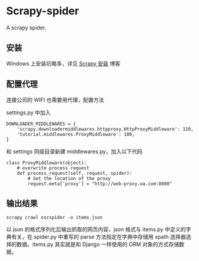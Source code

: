 # Scrapy-spider
A scrapy spider.

## 安装

Windows 上安装坑略多，详见 [Scrapy 安装](https://my.oschina.net/lvyi/blog/779541) 博客

## 配置代理

连接公司的 WIFI 也需要用代理，配置方法

settings.py 中加入

```
DOWNLOADER_MIDDLEWARES = {
    'scrapy.downloadermiddlewares.httpproxy.HttpProxyMiddleware': 110,
    'tutorial.middlewares.ProxyMiddleware': 100,
}
```

和 settings 同级目录新建 middlewares.py，加入以下代码

```
class ProxyMiddleware(object):
    # overwrite process request
    def process_request(self, request, spider):
        # Set the location of the proxy
        request.meta['proxy'] = "http://web-proxy.oa.com:8080"
```

## 输出结果

`scrapy crawl oscspider -o items.json`

以 json 的格式序列化后输出抓取的网页内容，json 格式与 items.py 中定义的字典有关，在 spider.py 中重写的 parse 方法指定在字典中存储用 xpath 选择器选择的数据。items.py 其实就是和 Django 一样使用的 ORM 对象的方式存储数据。

